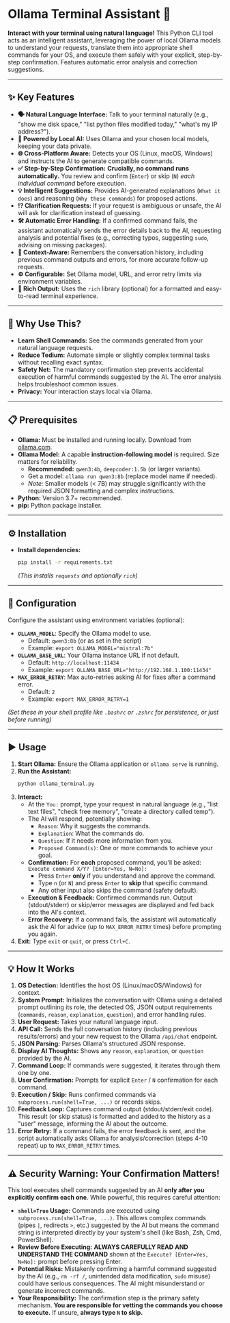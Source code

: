 # Ollama Terminal Assistant 🤖

**Interact with your terminal using natural language!** This Python CLI tool acts as an intelligent assistant, leveraging the power of local Ollama models to understand your requests, translate them into appropriate shell commands for your OS, and execute them safely with your explicit, step-by-step confirmation. Features automatic error analysis and correction suggestions.

---

## ✨ Key Features

*   **🗣️ Natural Language Interface:** Talk to your terminal naturally (e.g., "show me disk space," "list python files modified today," "what's my IP address?").
*   **🧠 Powered by Local AI:** Uses Ollama and your chosen local models, keeping your data private.
*   **🌐 Cross-Platform Aware:** Detects your OS (Linux, macOS, Windows) and instructs the AI to generate compatible commands.
*   **✅ Step-by-Step Confirmation:** **Crucially, no command runs automatically.** You review and confirm (`Enter`) or skip (`N`) *each individual command* before execution.
*   **💡 Intelligent Suggestions:** Provides AI-generated explanations (`What it does`) and reasoning (`Why these commands`) for proposed actions.
*   **⁉️ Clarification Requests:** If your request is ambiguous or unsafe, the AI will ask for clarification instead of guessing.
*   **🛠️ Automatic Error Handling:** If a confirmed command fails, the assistant automatically sends the error details back to the AI, requesting analysis and potential fixes (e.g., correcting typos, suggesting `sudo`, advising on missing packages).
*   **🔄 Context-Aware:** Remembers the conversation history, including previous command outputs and errors, for more accurate follow-up requests.
*   **⚙️ Configurable:** Set Ollama model, URL, and error retry limits via environment variables.
*   **🎨 Rich Output:** Uses the `rich` library (optional) for a formatted and easy-to-read terminal experience.

---

## 🚀 Why Use This?

*   **Learn Shell Commands:** See the commands generated from your natural language requests.
*   **Reduce Tedium:** Automate simple or slightly complex terminal tasks without recalling exact syntax.
*   **Safety Net:** The mandatory confirmation step prevents accidental execution of harmful commands suggested by the AI. The error analysis helps troubleshoot common issues.
*   **Privacy:** Your interaction stays local via Ollama.

---

## 📋 Prerequisites

*   **Ollama:** Must be installed and running locally. Download from [ollama.com](https://ollama.com/).
*   **Ollama Model:** A capable **instruction-following model** is required. Size matters for reliability.
    *   **Recommended:** `qwen3:4b`, `deepcoder:1.5b` (or larger variants).
    *   Get a model: `ollama run qwen3:8b` (replace model name if needed).
    *   *Note:* Smaller models (< 7B) may struggle significantly with the required JSON formatting and complex instructions.
*   **Python:** Version 3.7+ recommended.
*   **pip:** Python package installer.

---

## ⚙️ Installation

*   **Install dependencies:**
    ```bash
    pip install -r requirements.txt
    ```
    *(This installs `requests` and optionally `rich`)*

---

## 🔧 Configuration

Configure the assistant using environment variables (optional):

*   **`OLLAMA_MODEL`**: Specify the Ollama model to use.
    *   Default: `qwen3:8b` (or as set in the script)
    *   Example: `export OLLAMA_MODEL="mistral:7b"`
*   **`OLLAMA_BASE_URL`**: Your Ollama instance URL if not default.
    *   Default: `http://localhost:11434`
    *   Example: `export OLLAMA_BASE_URL="http://192.168.1.100:11434"`
*   **`MAX_ERROR_RETRY`**: Max auto-retries asking AI for fixes after a command error.
    *   Default: `2`
    *   Example: `export MAX_ERROR_RETRY=1`

*(Set these in your shell profile like `.bashrc` or `.zshrc` for persistence, or just before running)*

---

## ▶️ Usage

1.  **Start Ollama:** Ensure the Ollama application or `ollama serve` is running.
2.  **Run the Assistant:**
    ```bash
    python ollama_terminal.py
    ```
3.  **Interact:**
    *   At the `You:` prompt, type your request in natural language (e.g., "list text files", "check free memory", "create a directory called temp").
    *   The AI will respond, potentially showing:
        *   `Reason`: Why it suggests the commands.
        *   `Explanation`: What the commands do.
        *   `Question`: If it needs more information from you.
        *   `Proposed Command(s)`: One or more commands to achieve your goal.
    *   **Confirmation:** For **each** proposed command, you'll be asked:
        `Execute command X/Y? [Enter=Yes, N=No]:`
        *   Press `Enter` **only** if you understand and approve the command.
        *   Type `n` (or `N`) and press `Enter` to **skip** that specific command.
        *   Any other input also skips the command (safety default).
    *   **Execution & Feedback:** Confirmed commands run. Output (stdout/stderr) or skip/error messages are displayed and fed back into the AI's context.
    *   **Error Recovery:** If a command fails, the assistant will automatically ask the AI for advice (up to `MAX_ERROR_RETRY` times) before prompting you again.
4.  **Exit:** Type `exit` or `quit`, or press `Ctrl+C`.

---

## 💡 How It Works

1.  **OS Detection:** Identifies the host OS (Linux/macOS/Windows) for context.
2.  **System Prompt:** Initializes the conversation with Ollama using a detailed prompt outlining its role, the detected OS, JSON output requirements (`commands`, `reason`, `explanation`, `question`), and error handling rules.
3.  **User Request:** Takes your natural language input.
4.  **API Call:** Sends the full conversation history (including previous results/errors) and your new request to the Ollama `/api/chat` endpoint.
5.  **JSON Parsing:** Parses Ollama's structured JSON response.
6.  **Display AI Thoughts:** Shows any `reason`, `explanation`, or `question` provided by the AI.
7.  **Command Loop:** If commands were suggested, it iterates through them one by one.
8.  **User Confirmation:** Prompts for explicit `Enter` / `N` confirmation for each command.
9.  **Execution / Skip:** Runs confirmed commands via `subprocess.run(shell=True, ...)` or records skips.
10. **Feedback Loop:** Captures command output (stdout/stderr/exit code). This result (or skip status) is formatted and added to the history as a "user" message, informing the AI about the outcome.
11. **Error Retry:** If a command fails, the error feedback is sent, and the script automatically asks Ollama for analysis/correction (steps 4-10 repeat) up to `MAX_ERROR_RETRY` times.

---

## ⚠️ Security Warning: Your Confirmation Matters!

This tool executes shell commands suggested by an AI **only after you explicitly confirm each one**. While powerful, this requires careful attention:

*   **`shell=True` Usage:** Commands are executed using `subprocess.run(shell=True, ...)`. This allows complex commands (pipes `|`, redirects `>`, etc.) suggested by the AI but means the command string is interpreted directly by your system's shell (like Bash, Zsh, Cmd, PowerShell).
*   **Review Before Executing:** **ALWAYS CAREFULLY READ AND UNDERSTAND THE COMMAND** shown at the `Execute? [Enter=Yes, N=No]:` prompt before pressing Enter.
*   **Potential Risks:** Mistakenly confirming a harmful command suggested by the AI (e.g., `rm -rf /`, unintended data modification, `sudo` misuse) could have serious consequences. The AI might misunderstand or generate incorrect commands.
*   **Your Responsibility:** The confirmation step is the primary safety mechanism. **You are responsible for vetting the commands you choose to execute.** If unsure, **always type `N` to skip.**
